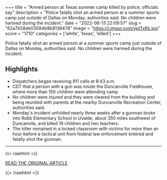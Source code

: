 +++
title = "Armed person at Texas summer camp killed by police, officials say"
description = "Police fatally shot an armed person at a summer sports camp just outside of Dallas on Monday, authorities said. No children were harmed during the incident."
date = "2022-06-13 22:09:57"
slug = "62a7b58de03094b8b8136478"
image = "https://i.imgur.com/yptTxKk.jpg"
score = "1710"
categories = ['white', 'texas', 'killed']
+++

Police fatally shot an armed person at a summer sports camp just outside of Dallas on Monday, authorities said. No children were harmed during the incident.

## Highlights

- Dispatchers began receiving 911 calls at 8:43 a.m.
- CDT that a person with a gun was inside the Duncanville Fieldhouse, where more than 150 children were attending camp.
- No children were injured and they were cleared from the building and being reunited with parents at the nearby Duncanville Recreation Center, authorities said.
- Monday's incident unfolded nearly three weeks after a gunman broke into Robb Elementary School in Uvalde, about 350 miles southwest of Duncanvile, and killed 19 children and two teachers.
- The killer remained in a locked classroom with victims for more than an hour before a tactical unit from federal law enforcement entered and fatally shot the gunman.

---

{{< rawhtml >}}
  <p class="article-category">
    <a target="_blank" href="https://www.nbcnews.com/news/us-news/armed-person-texas-summer-camp-killed-police-officials-say-rcna33291">READ THE ORIGINAL ARTICLE</a>
  </p>
{{< /rawhtml >}}
